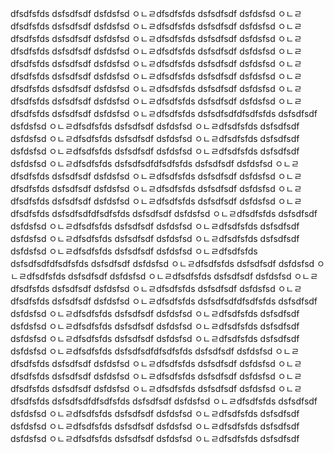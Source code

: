 dfsdfsfds
dsfsdfsdf
dsfdsfsd
ㅇㄴㄹdfsdfsfds
dsfsdfsdf
dsfdsfsd
ㅇㄴㄹdfsdfsfds
dsfsdfsdf
dsfdsfsd
ㅇㄴㄹdfsdfsfds
dsfsdfsdf
dsfdsfsd
ㅇㄴㄹdfsdfsfds
dsfsdfsdf
dsfdsfsd
ㅇㄴㄹdfsdfsfds
dsfsdfsdf
dsfdsfsd
ㅇㄴㄹdfsdfsfds
dsfsdfsdf
dsfdsfsd
ㅇㄴㄹdfsdfsfds
dsfsdfsdf
dsfdsfsd
ㅇㄴㄹdfsdfsfds
dsfsdfsdf
dsfdsfsd
ㅇㄴㄹdfsdfsfds
dsfsdfsdf
dsfdsfsd
ㅇㄴㄹ
dfsdfsfds
dsfsdfsdf
dsfdsfsd
ㅇㄴㄹdfsdfsfds
dsfsdfsdf
dsfdsfsd
ㅇㄴㄹdfsdfsfds
dsfsdfsdf
dsfdsfsd
ㅇㄴㄹdfsdfsfds
dsfsdfsdf
dsfdsfsd
ㅇㄴㄹdfsdfsfds
dsfsdfsdf
dsfdsfsd
ㅇㄴㄹdfsdfsfds
dsfsdfsdf
dsfdsfsd
ㅇㄴㄹdfsdfsfds
dsfsdfsdf
dsfdsfsd
ㅇㄴㄹdfsdfsfds
dsfsdfsdfdfsdfsfds
dsfsdfsdf
dsfdsfsd
ㅇㄴㄹdfsdfsfds
dsfsdfsdf
dsfdsfsd
ㅇㄴㄹdfsdfsfds
dsfsdfsdf
dsfdsfsd
ㅇㄴㄹdfsdfsfds
dsfsdfsdf
dsfdsfsd
ㅇㄴㄹdfsdfsfds
dsfsdfsdf
dsfdsfsd
ㅇㄴㄹdfsdfsfds
dsfsdfsdf
dsfdsfsd
ㅇㄴㄹdfsdfsfds
dsfsdfsdf
dsfdsfsd
ㅇㄴㄹdfsdfsfds
dsfsdfsdfdfsdfsfds
dsfsdfsdf
dsfdsfsd
ㅇㄴㄹdfsdfsfds
dsfsdfsdf
dsfdsfsd
ㅇㄴㄹdfsdfsfds
dsfsdfsdf
dsfdsfsd
ㅇㄴㄹdfsdfsfds
dsfsdfsdf
dsfdsfsd
ㅇㄴㄹdfsdfsfds
dsfsdfsdf
dsfdsfsd
ㅇㄴㄹdfsdfsfds
dsfsdfsdf
dsfdsfsd
ㅇㄴㄹdfsdfsfds
dsfsdfsdf
dsfdsfsd
ㅇㄴㄹdfsdfsfds
dsfsdfsdfdfsdfsfds
dsfsdfsdf
dsfdsfsd
ㅇㄴㄹdfsdfsfds
dsfsdfsdf
dsfdsfsd
ㅇㄴㄹdfsdfsfds
dsfsdfsdf
dsfdsfsd
ㅇㄴㄹdfsdfsfds
dsfsdfsdf
dsfdsfsd
ㅇㄴㄹdfsdfsfds
dsfsdfsdf
dsfdsfsd
ㅇㄴㄹdfsdfsfds
dsfsdfsdf
dsfdsfsd
ㅇㄴㄹdfsdfsfds
dsfsdfsdf
dsfdsfsd
ㅇㄴㄹdfsdfsfds
dsfsdfsdfdfsdfsfds
dsfsdfsdf
dsfdsfsd
ㅇㄴㄹdfsdfsfds
dsfsdfsdf
dsfdsfsd
ㅇㄴㄹdfsdfsfds
dsfsdfsdf
dsfdsfsd
ㅇㄴㄹdfsdfsfds
dsfsdfsdf
dsfdsfsd
ㅇㄴㄹdfsdfsfds
dsfsdfsdf
dsfdsfsd
ㅇㄴㄹdfsdfsfds
dsfsdfsdf
dsfdsfsd
ㅇㄴㄹdfsdfsfds
dsfsdfsdf
dsfdsfsd
ㅇㄴㄹdfsdfsfds
dsfsdfsdfdfsdfsfds
dsfsdfsdf
dsfdsfsd
ㅇㄴㄹdfsdfsfds
dsfsdfsdf
dsfdsfsd
ㅇㄴㄹdfsdfsfds
dsfsdfsdf
dsfdsfsd
ㅇㄴㄹdfsdfsfds
dsfsdfsdf
dsfdsfsd
ㅇㄴㄹdfsdfsfds
dsfsdfsdf
dsfdsfsd
ㅇㄴㄹdfsdfsfds
dsfsdfsdf
dsfdsfsd
ㅇㄴㄹdfsdfsfds
dsfsdfsdf
dsfdsfsd
ㅇㄴㄹdfsdfsfds
dsfsdfsdfdfsdfsfds
dsfsdfsdf
dsfdsfsd
ㅇㄴㄹdfsdfsfds
dsfsdfsdf
dsfdsfsd
ㅇㄴㄹdfsdfsfds
dsfsdfsdf
dsfdsfsd
ㅇㄴㄹdfsdfsfds
dsfsdfsdf
dsfdsfsd
ㅇㄴㄹdfsdfsfds
dsfsdfsdf
dsfdsfsd
ㅇㄴㄹdfsdfsfds
dsfsdfsdf
dsfdsfsd
ㅇㄴㄹdfsdfsfds
dsfsdfsdf
dsfdsfsd
ㅇㄴㄹdfsdfsfds
dsfsdfsdfdfsdfsfds
dsfsdfsdf
dsfdsfsd
ㅇㄴㄹdfsdfsfds
dsfsdfsdf
dsfdsfsd
ㅇㄴㄹdfsdfsfds
dsfsdfsdf
dsfdsfsd
ㅇㄴㄹdfsdfsfds
dsfsdfsdf
dsfdsfsd
ㅇㄴㄹdfsdfsfds
dsfsdfsdf
dsfdsfsd
ㅇㄴㄹdfsdfsfds
dsfsdfsdf
dsfdsfsd
ㅇㄴㄹdfsdfsfds
dsfsdfsdf
dsfdsfsd
ㅇㄴㄹdfsdfsfds
dsfsdfsdf
